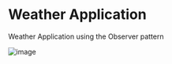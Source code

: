 # Weather Application
 Weather Application using the Observer pattern

![image](https://github.com/rllko/Weather-Application/assets/166535715/2332cee2-6ed2-4723-97c5-c9fc920beb2a)
